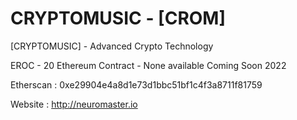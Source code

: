 # CRYPTOMUSIC - [CROM] 

[CRYPTOMUSIC] - Advanced Crypto Technology

EROC - 20 Ethereum Contract - None available Coming Soon 2022


Etherscan : 0xe29904e4a8d1e73d1bbc51bf1c4f3a8711f81759



Website : http://neuromaster.io
